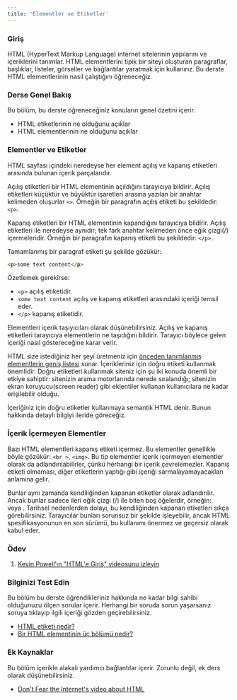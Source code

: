 ```yaml
---
title: 'Elementler ve Etiketler'
---
```


### Giriş

HTML (HyperText Markup Language) internet sitelerinin yapılarını ve içeriklerini tanımlar. HTML elementlerini tipik bir siteyi oluşturan paragraflar, başlıklar, listeler, görseller ve bağlantılar yaratmak için kullanırız. Bu derste HTML elementlerinin nasıl çalıştığını öğreneceğiz.

### Derse Genel Bakış

Bu bölüm, bu derste öğreneceğiniz konuların genel özetini içerir.

*   HTML etiketlerinin ne olduğunu açıklar
*   HTML elementlerinin ne olduğunu açıklar

### Elementler ve Etiketler

HTML sayfası içindeki neredeyse her element açılış ve kapanış etiketleri arasında bulunan içerik parçalarıdır.

Açılış etiketleri bir HTML elementinin açıldığını tarayıcıya bildirir. Açılış etiketleri küçüktür ve büyüktür işaretleri arasına yazılan bir anahtar kelimeden oluşurlar `<>`. Örneğin bir paragrafın açılış etiketi bu şekildedir: `<p>`.

Kapanış etiketleri bir HTML elementinin kapandığını tarayıcıya bildirir. Açılış etiketleri ile neredeyse aynıdır; tek fark anahtar kelimeden önce eğik çizgi(/) içermeleridir. Örneğin bir paragrafın kapanış etiketi bu şekildedir: `</p>`.

Tamamlanmış bir paragraf etiketi şu şekilde gözükür:

~~~html
<p>some text content</p>
~~~


Özetlemek gerekirse:

*   `<p>` açılış etiketidir.
*   `some text content` açılış ve kapanış etiketleri arasındaki içeriği temsil eder. 
*   `</p>` kapanış etiketidir.


Elementleri içerik taşıyıcıları olarak düşünebilirsiniz. Açılış ve kapanış etiketleri tarayıcıya elementlerin ne taşıdığını bildirir. Tarayıcı böylece gelen içeriği nasıl göstereceğine karar verir.

HTML size istediğiniz her şeyi üretmeniz için [önceden tanımlanmış elementlerin geniş listesi](https://developer.mozilla.org/en-US/docs/Web/HTML/Element) sunar. İçerikleriniz için doğru etiketi kullanmak önemlidir. Doğru etiketleri kullanmak siteniz için şu iki konuda önemli bir etkiye sahiptir: sitenizin arama motorlarında nerede sıralandığı; sitenizin ekran koruyucu(screen reader) gibi eklentiler kullanan kullanıcılara ne kadar erişilebilir olduğu.

İçeriğiniz için doğru etiketler kullanmaya semantik HTML denir. Bunun hakkında detaylı bilgiyi ileride göreceğiz.

### İçerik İçermeyen Elementler

Bazı HTML elementleri kapanış etiketi içermez. Bu elementler genellikle böyle gözükür: `<br >`, `<img>`. Bu tip elementler i̇çerik i̇çermeyen elementler olarak da adlandırılabilirler, çünkü herhangi bir içerik çevrelemezler. Kapanış etiketi olmaması, diğer etiketlerin yaptığı gibi içeriği sarmalayamayacakları anlamına gelir.

Bunlar aynı zamanda kendiliğinden kapanan etiketler olarak adlandırılır. Ancak bunlar sadece ileri eğik çizgi (/) ile biten boş öğelerdir, örneğin: <br /> veya <img />. Tarihsel nedenlerden dolayı, bu kendiliğinden kapanan etiketleri sıkça görebilirsiniz. Tarayıcılar bunları sorunsuz bir şekilde işleyebilir, ancak HTML spesifikasyonunun en son sürümü, bu kullanımı önermez ve geçersiz olarak kabul eder.

### Ödev

<div class="lesson-content__panel" markdown="1">

  1.  [Kevin Powell'ın "HTML'e Giriş" videosunu izleyin](https://www.youtube.com/watch?v=LGQuIIv2RVA&list=PL4-IK0AVhVjM0xE0K2uZRvsM7LkIhsPT-)
  
</div>

### Bilginizi Test Edin

Bu bölüm bu derste öğrendikleriniz hakkında ne kadar bilgi sahibi olduğunuzu ölçen sorular içerir. Herhangi bir soruda sorun yaşarsanız soruya tıklayıp ilgili içeriği gözden geçirebilirsiniz.

*   [HTML etiketi nedir?](#elements-and-tags)
*   [Bir HTML elementinin üç bölümü nedir?](#elements-and-tags)

### Ek Kaynaklar

Bu bölüm içerikle alakalı yardımcı bağlantılar içerir. Zorunlu değil, ek ders olarak düşünebilirsiniz.

*   [Don't Fear the Internet's video about HTML](http://www.dontfeartheinternet.com/02-html)

